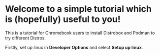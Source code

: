 # Welcome to a simple tutorial which is (hopefully) useful to you!
This is a tutorial for Chromebook users to install Distrobox and Podman to try different Distros.


Firstly, set up linux in **Developer Options** and select **Setup up linux**. 
